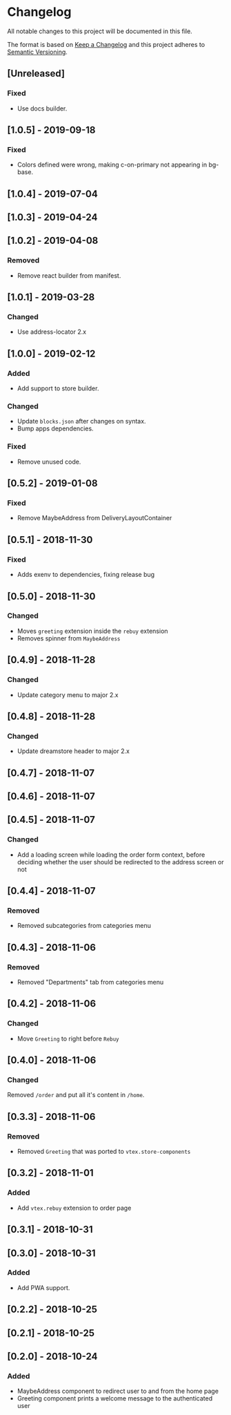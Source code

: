 # Changelog

All notable changes to this project will be documented in this file.

The format is based on [Keep a Changelog](http://keepachangelog.com/en/1.0.0/)
and this project adheres to [Semantic Versioning](http://semver.org/spec/v2.0.0.html).

## [Unreleased]
### Fixed
- Use docs builder.

## [1.0.5] - 2019-09-18

### Fixed

- Colors defined were wrong, making c-on-primary not appearing in bg-base.

## [1.0.4] - 2019-07-04

## [1.0.3] - 2019-04-24

## [1.0.2] - 2019-04-08

### Removed

- Remove react builder from manifest.

## [1.0.1] - 2019-03-28

### Changed

- Use address-locator 2.x

## [1.0.0] - 2019-02-12

### Added

- Add support to store builder.

### Changed

- Update `blocks.json` after changes on syntax.
- Bump apps dependencies.

### Fixed

- Remove unused code.

## [0.5.2] - 2019-01-08

### Fixed

- Remove MaybeAddress from DeliveryLayoutContainer

## [0.5.1] - 2018-11-30

### Fixed

- Adds exenv to dependencies, fixing release bug

## [0.5.0] - 2018-11-30

### Changed

- Moves `greeting` extension inside the `rebuy` extension
- Removes spinner from `MaybeAddress`

## [0.4.9] - 2018-11-28

### Changed

- Update category menu to major 2.x

## [0.4.8] - 2018-11-28

### Changed

- Update dreamstore header to major 2.x

## [0.4.7] - 2018-11-07

## [0.4.6] - 2018-11-07

## [0.4.5] - 2018-11-07

### Changed

- Add a loading screen while loading the order form context, before deciding whether the user should be redirected to the address screen or not

## [0.4.4] - 2018-11-07

### Removed

- Removed subcategories from categories menu

## [0.4.3] - 2018-11-06

### Removed

- Removed "Departments" tab from categories menu

## [0.4.2] - 2018-11-06

### Changed

- Move `Greeting` to right before `Rebuy`

## [0.4.0] - 2018-11-06

### Changed

Removed `/order` and put all it's content in `/home`.

## [0.3.3] - 2018-11-06

### Removed

- Removed `Greeting` that was ported to `vtex.store-components`

## [0.3.2] - 2018-11-01

### Added

- Add `vtex.rebuy` extension to order page

## [0.3.1] - 2018-10-31

## [0.3.0] - 2018-10-31

### Added

- Add PWA support.

## [0.2.2] - 2018-10-25

## [0.2.1] - 2018-10-25

## [0.2.0] - 2018-10-24

### Added

- MaybeAddress component to redirect user to and from the home page
- Greeting component prints a welcome message to the authenticated user
